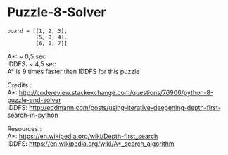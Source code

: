 # Puzzle-8-Solver
    board = [[1, 2, 3],
             [5, 8, 4],
             [6, 0, 7]]
             
A*:      ~ 0,5 sec  
IDDFS:   ~ 4,5 sec  
A* is 9 times faster than IDDFS for this puzzle

Credits :  
A*:     http://codereview.stackexchange.com/questions/76906/python-8-puzzle-and-solver  
IDDFS:  http://eddmann.com/posts/using-iterative-deepening-depth-first-search-in-python  
  
Resources :  
A*:     https://en.wikipedia.org/wiki/Depth-first_search  
IDDFS:  https://en.wikipedia.org/wiki/A*_search_algorithm 


